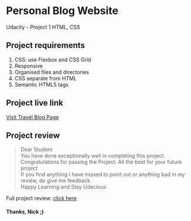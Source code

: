 # Personal Blog Website
Udacity - Project 1
HTML, CSS

## Project requirements

1. CSS: use Flexbox and CSS Grid
2. Responsive
3. Organised files and directories
4. CSS separate from HTML
5. Semantic HTML5 tags

## Project live link

[Visit Travel Blog Page](https://nicojuhari.github.io/travel-blog/)

## Project review

> Dear Student<br>
You have done exceptionally well in completing this project.<br>
Congratulations for passing the Project. All the best for your future project<br>
If you find anything I have missed to point out or anything bad in my review, do give me feedback.<br>
Happy Learning  and Stay Udacious

Full project review: [click here](https://drive.google.com/file/d/18d6AVh3wkWBP0en3mbddL-DGxvXWxu_f/view?usp=sharing)

#### Thanks, Nick ;)
